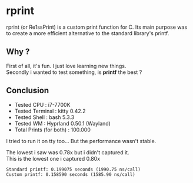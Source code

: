 # rprint

rprint (or Re1ssPrint) is a custom print function for C. Its main purpose was to create a more efficient alternative to the standard library's printf. 

## Why ?

First of all, it's fun. I just love learning new things.<br>
Secondly i wanted to test something, is **printf** the best ?<br>

## Conclusion

* Tested CPU : i7-7700K
* Tested Terminal : kitty 0.42.2
* Tested Shell : bash 5.3.3
* Tested WM : Hyprland 0.50.1 (Wayland)
* Total Prints (for both) : 100.000

I tried to run it on tty too... But the performance wasn't stable.

The lowest i saw was 0.78x but i didn't captured it.<br>
This is the lowest one i captured 0.80x
```
Standard printf: 0.199075 seconds (1990.75 ns/call)
Custom printf: 0.158590 seconds (1585.90 ns/call)
```
